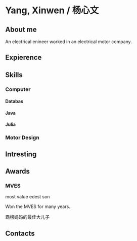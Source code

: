 # Yang, Xinwen  / 杨心文

## About me
An electrical enineer worked in an electrical motor company.

## Expierence

## Skills
### Computer
#### Databas
#### Java
#### Julia

### Motor Design


## Intresting

## Awards
### MVES
most value edest son

Won the MVES for many years.

霸榜妈妈的最佳大儿子


## Contacts
